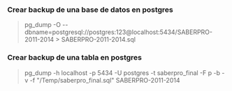 ### Crear backup de una base de datos en postgres
> pg_dump -O --dbname=postgresql://postgres:123@localhost:5434/SABERPRO-2011-2014 > SABERPRO-2011-2014.sql
### Crear backup de una tabla en postgres
> pg_dump -h localhost -p 5434 -U postgres -t saberpro_final -F p -b -v -f "/Temp/saberpro_final.sql" SABERPRO-2011-2014

